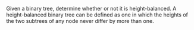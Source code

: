 Given a binary tree, determine whether or not it is height-balanced. A height-balanced binary tree can be defined as one in which the heights of the two subtrees of any node never differ by more than one.
